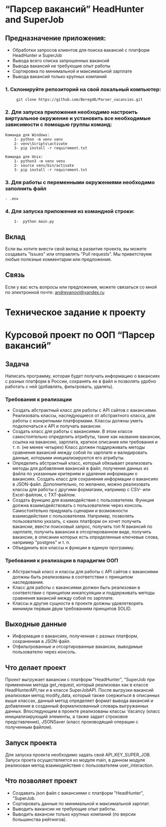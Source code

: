 # “Парсер вакансий” HeadHunter and SuperJob

## Предназначение приложения:
- Обработки запросов клиентов для поиска вакансий с платформ  HeadHunter и SuperJob
- Вывода всего списка запрошенных вакансий
- Вывода вакансий не требующие опыт работы
- Сортировка по минимальной и максимальной зарплате
- Вывода вакансий только крупных компаний

### 1. Склонируйте репозиторий на свой локальный компьютер:
         git clone https://github.com/Bereg48/Parser_vacancies.git

### 2. Для запуска приложения необходимо настроить виртуальное окружение и установить все необходимые зависимости с помощью группы команд:
    Команда для Windows:
        1- python -m venv venv
        2- venv\Scripts\activate
        3- pip install -r requirement.txt

    Команда для Unix:
        1- python3 -m venv venv
        2- source venv/bin/activate 
        3- pip install -r requirement.txt


### 3. Для работы с переменными окружениями необходимо заполнить файл
    - .env

### 4. Для запуска приложения из командной строки:
        1-  python main.py

## Вклад

Если вы хотите внести свой вклад в развитие проекта, вы можете создавать "Issues" или отправлять "Pull requests". Мы приветствуем любые полезные комментарии или предложения.

## Связь

Если у вас есть вопросы или предложения, можете связаться со мной по электронной почте: andreyanovi@yandex.ru


# Техническое задание к проекту

# Курсовой проект по ООП “Парсер вакансий”

## Задача

Написать программу, которая будет получать информацию о вакансиях с разных платформ в России, сохранять ее в файл и позволять удобно работать с ней (добавлять, фильтровать, удалять).

### Требования к реализации

- Создать абстрактный класс для работы с API сайтов с вакансиями. Реализовать классы, наследующиеся от абстрактного класса, для работы с конкретными платформами. Классы должны уметь подключаться к API и получать вакансии.
- Создать класс для работы с вакансиями. В этом классе самостоятельно определить атрибуты, такие как название вакансии, ссылка на вакансию, зарплата, краткое описание или требования и т. п. (не менее четырех) Класс должен поддерживать методы сравнения вакансий между собой по зарплате и валидировать данные, которыми инициализируются его атрибуты.
- Определить абстрактный класс, который обязывает реализовать методы для добавления вакансий в файл, получения данных из файла по указанным критериям и удаления информации о вакансиях. Создать класс для сохранения информации о вакансиях в JSON-файл. Дополнительно, по желанию, можно реализовать классы для работы с другими форматами, например с CSV- или Excel-файлом, с TXT-файлом.
- Создать функцию для взаимодействия с пользователем. Функция должна взаимодействовать с пользователем через консоль. Самостоятельно придумать сценарии и возможности взаимодействия с пользователем. Например, позволять пользователю указать, с каких платформ он хочет получить вакансии, ввести поисковый запрос, получить топ N вакансий по зарплате, получить вакансии в отсортированном виде, получить вакансии, в описании которых есть определенные ключевые слова, например "postgres" и т. п.
- Объединить все классы и функции в единую программу.

### Требования к реализации в парадигме ООП 

- Абстрактный класс и классы для работы с API сайтов с вакансиями должны быть реализованы в соответствии с принципом наследования.
- Класс для работы с вакансиями должен быть реализован в соответствии с принципом инкапсуляции и поддерживать методы сравнения вакансий между собой по зарплате.
- Классы и другие сущности в проекте должны удовлетворять минимум первым двум требованиям принципов SOLID.

## Выходные данные

- Информация о вакансиях, полученная с разных платформ, сохраненная в JSON-файл.
- Отфильтрованные и отсортированные вакансии, выводимые пользователю через консоль.
## Что делает проект
Проект выгружает вакансии с платформ "HeadHunter", "SuperJob при применении метода get_request, который реализован как в классе HeadHunterAPI,так и в классе SuperJobAPI.
После выгрузки вакансий реализован метод modify_data, который также соержиться в описанных выше классах, данный метод определяет формат вывода вакансий и добавления в созданный формализованный словарь выгружанных данных.
Впоследующем в проекте реализованы классы: Vacancy (класс инициализирующий элементы, а также задает строковое представление), JSONSaver (класс производящий операции с полученным файлом).
## Запуск проекта 
Для запуска проекта необходимо задать свой API_KEY_SUPER_JOB.
Запуск проета осуществляется из модуля main, в данном модуле реализован метод взаимодействия с пользователем user_interaction.
## Что позволяет проект
- Создавать json файл с вакансиями с платформ "HeadHunter", "SuperJob.
- Сортировать данные по минимальной и максимальной зарплат.
- Выводить вакансии не требующие опыт работы.
- Выводить вакансии только крупных компаний (по версии большинства рейтингов). 

